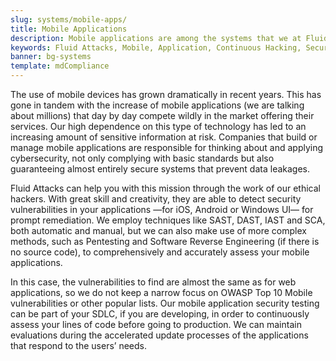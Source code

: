 ```yaml
---
slug: systems/mobile-apps/
title: Mobile Applications
description: Mobile applications are among the systems that we at Fluid Attacks help you evaluate to detect security vulnerabilities that you can subsequently remediate.
keywords: Fluid Attacks, Mobile, Application, Continuous Hacking, Security, System, Ethical Hacking, Pentesting
banner: bg-systems
template: mdCompliance
---
```


<div class="paragraph fw3 f3 lh-2">

The use of mobile devices has grown dramatically in recent years. This
has gone in tandem with the increase of mobile applications (we are
talking about millions) that day by day compete wildly in the market
offering their services. Our high dependence on this type of technology
has led to an increasing amount of sensitive information at risk.
Companies that build or manage mobile applications are responsible for
thinking about and applying cybersecurity, not only complying with basic
standards but also guaranteeing almost entirely secure systems that
prevent data leakages.

</div>

<div class="paragraph fw3 f3 lh-2">

Fluid Attacks can help you with this mission through the work of our
ethical hackers. With great skill and creativity, they are able to
detect security vulnerabilities in your applications —for iOS, Android
or Windows UI— for prompt remediation. We employ techniques like SAST,
DAST, IAST and SCA, both automatic and manual, but we can also make use
of more complex methods, such as Pentesting and Software Reverse
Engineering (if there is no source code), to comprehensively and
accurately assess your mobile applications.

</div>

<div class="paragraph fw3 f3 lh-2">

In this case, the vulnerabilities to find are almost the same as for web
applications, so we do not keep a narrow focus on OWASP Top 10 Mobile
vulnerabilities or other popular lists. Our mobile application security
testing can be part of your SDLC, if you are developing, in order to
continuously assess your lines of code before going to production. We
can maintain evaluations during the accelerated update processes of the
applications that respond to the users’ needs.

</div>